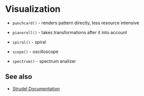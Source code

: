 # Visualization
+ `punchcard()` - renders pattern directly, less resource intensive
+ `pianoroll()` - takes transformations after it into account

+ `spiral()` - spiral
+ `scope()` - oscilloscope
+ `spectrum()` - spectrum analizer

## See also
+ [Strudel Documentation](https://strudel.cc/learn/visual-feedback/)
